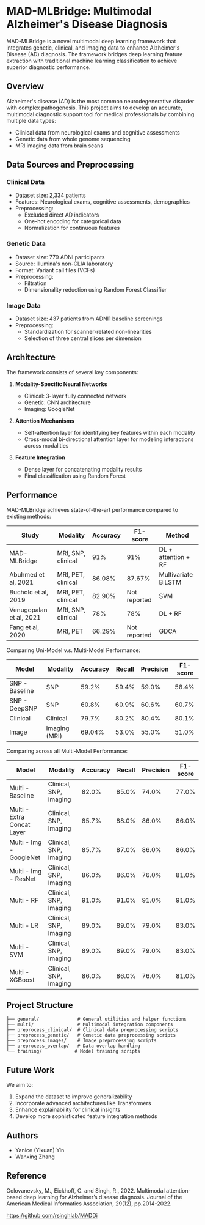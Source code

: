 # MAD-MLBridge: Multimodal Alzheimer's Disease Diagnosis

MAD-MLBridge is a novel multimodal deep learning framework that integrates genetic, clinical, and imaging data to enhance Alzheimer's Disease (AD) diagnosis. The framework bridges deep learning feature extraction with traditional machine learning classification to achieve superior diagnostic performance. 

## Overview

Alzheimer's disease (AD) is the most common neurodegenerative disorder with complex pathogenesis. This project aims to develop an accurate, multimodal diagnostic support tool for medical professionals by combining multiple data types:

- Clinical data from neurological exams and cognitive assessments
- Genetic data from whole genome sequencing
- MRI imaging data from brain scans

## Data Sources and Preprocessing

### Clinical Data
- Dataset size: 2,334 patients
- Features: Neurological exams, cognitive assessments, demographics
- Preprocessing: 
  - Excluded direct AD indicators
  - One-hot encoding for categorical data
  - Normalization for continuous features

### Genetic Data
- Dataset size: 779 ADNI participants
- Source: Illumina's non-CLIA laboratory
- Format: Variant call files (VCFs)
- Preprocessing:
  - Filtration
  - Dimensionality reduction using Random Forest Classifier

### Image Data
- Dataset size: 437 patients from ADNI1 baseline screenings
- Preprocessing:
  - Standardization for scanner-related non-linearities
  - Selection of three central slices per dimension

## Architecture

The framework consists of several key components:

1. **Modality-Specific Neural Networks**
   - Clinical: 3-layer fully connected network
   - Genetic: CNN architecture
   - Imaging: GoogleNet

2. **Attention Mechanisms**
   - Self-attention layer for identifying key features within each modality
   - Cross-modal bi-directional attention layer for modeling interactions across modalities

3. **Feature Integration**
   - Dense layer for concatenating modality results
   - Final classification using Random Forest

## Performance

MAD-MLBridge achieves state-of-the-art performance compared to existing methods:

| Study | Modality | Accuracy | F1-score | Method |
|-------|----------|----------|-----------|---------|
| MAD-MLBridge | MRI, SNP, clinical | 91% | 91% | DL + attention + RF |
| Abuhmed et al, 2021 | MRI, PET, clinical | 86.08% | 87.67% | Multivariate BiLSTM |
| Bucholc et al, 2019 | MRI, PET, clinical | 82.90% | Not reported | SVM |
| Venugopalan et al, 2021 | MRI, SNP, clinical | 78% | 78% | DL + RF |
| Fang et al, 2020 | MRI, PET | 66.29% | Not reported | GDCA |

Comparing Uni-Model v.s. Multi-Model Performance:

| Model            | Modality       | Accuracy | Recall | Precision | F1-score |
|-------------------|----------------|----------|--------|-----------|----------|
| SNP - Baseline    | SNP            | 59.2%    | 59.4%  | 59.0%     | 58.4%    |
| SNP - DeepSNP     | SNP            | 60.8%    | 60.9%  | 60.6%     | 60.7%    |
| Clinical          | Clinical       | 79.7%    | 80.2%  | 80.4%     | 80.1%    |
| Image             | Imaging (MRI)  | 69.04%   | 53.0%  | 55.0%     | 51.0%    |

Comparing across all Multi-Model Performance:

| Model                  | Modality                          | Accuracy | Recall | Precision | F1-score |
|------------------------|------------------------------------|----------|--------|-----------|----------|
| Multi - Baseline       | Clinical, SNP, Imaging            | 82.0%    | 85.0%  | 74.0%     | 77.0%    |
| Multi - Extra Concat Layer | Clinical, SNP, Imaging        | 85.7%    | 88.0%  | 86.0%     | 86.0%    |
| Multi - Img - GoogleNet | Clinical, SNP, Imaging           | 85.7%    | 87.0%  | 86.0%     | 86.0%    |
| Multi - Img - ResNet    | Clinical, SNP, Imaging           | 86.0%    | 86.0%  | 76.0%     | 81.0%    |
| Multi - RF             | Clinical, SNP, Imaging            | 91.0%    | 91.0%  | 91.0%     | 91.0%    |
| Multi - LR             | Clinical, SNP, Imaging            | 89.0%    | 89.0%  | 79.0%     | 83.0%    |
| Multi - SVM            | Clinical, SNP, Imaging            | 89.0%    | 89.0%  | 79.0%     | 83.0%    |
| Multi - XGBoost        | Clinical, SNP, Imaging            | 86.0%    | 86.0%  | 76.0%     | 81.0%    |

## Project Structure

```
├── general/              # General utilities and helper functions
├── multi/                # Multimodal integration components
├── preprocess_clinical/  # Clinical data preprocessing scripts
├── preprocess_genetic/   # Genetic data preprocessing scripts
├── preprocess_images/    # Image preprocessing scripts
├── preprocess_overlap/   # Data overlap handling
└── training/            # Model training scripts
```

## Future Work

We aim to:
1. Expand the dataset to improve generalizability
2. Incorporate advanced architectures like Transformers
3. Enhance explainability for clinical insights
4. Develop more sophisticated feature integration methods


## Authors
- Yanice (Yixuan) Yin
- Wanxing Zhang

## Reference
Golovanevsky, M., Eickhoff, C. and Singh, R., 2022. Multimodal attention-based deep learning for Alzheimer’s disease diagnosis. Journal of the American Medical Informatics Association, 29(12), pp.2014-2022.

https://github.com/rsinghlab/MADDi
